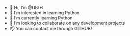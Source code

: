 - 👋 Hi, I’m @UIGH
- 👀 I’m interested in learning Python
- 🌱 I’m currently learning Python
- 💞️ I’m looking to collaborate on any development projects 
- 📫 You can contact me through GITHUB!

<!---
UIGH/UIGH is a ✨ special ✨ repository because its `README.md` (this file) appears on your GitHub profile.
You can click the Preview link to take a look at your changes.
--->
